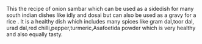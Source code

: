 This the recipe of onion sambar which can be used as a sidedish for many south indian dishes like idly and dosai but can also be used as a gravy for a rice . It is a healthy dish which includes many spices like gram dal,toor dal, urad dal,red chilli,pepper,turmeric,Asafoetida powder which is very healthy and also equally tasty.